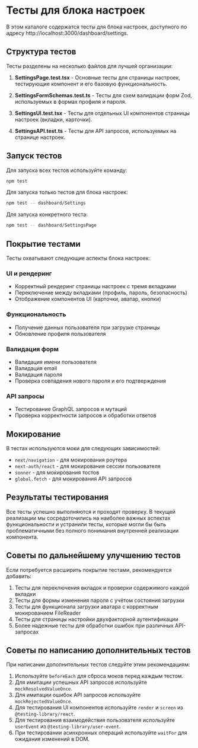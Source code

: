 # Тесты для блока настроек

В этом каталоге содержатся тесты для блока настроек, доступного по адресу http://localhost:3000/dashboard/settings.

## Структура тестов

Тесты разделены на несколько файлов для лучшей организации:

1. **SettingsPage.test.tsx** - Основные тесты для страницы настроек, тестирующие компонент и его базовую функциональность.

2. **SettingsFormSchemas.test.ts** - Тесты для схем валидации форм Zod, используемых в формах профиля и пароля.

3. **SettingsUI.test.tsx** - Тесты для отдельных UI компонентов страницы настроек (вкладки, карточки).

4. **SettingsAPI.test.ts** - Тесты для API запросов, используемых на странице настроек.

## Запуск тестов

Для запуска всех тестов используйте команду:

```bash
npm test
```

Для запуска только тестов для блока настроек:

```bash
npm test -- dashboard/Settings
```

Для запуска конкретного теста:

```bash
npm test -- dashboard/SettingsPage
```

## Покрытие тестами

Тесты охватывают следующие аспекты блока настроек:

### UI и рендеринг
- Корректный рендеринг страницы настроек с тремя вкладками
- Переключение между вкладками (профиль, пароль, безопасность)
- Отображение компонентов UI (карточки, аватар, кнопки)

### Функциональность
- Получение данных пользователя при загрузке страницы
- Обновление профиля пользователя

### Валидация форм
- Валидация имени пользователя
- Валидация email
- Валидация пароля
- Проверка совпадения нового пароля и его подтверждения

### API запросы
- Тестирование GraphQL запросов и мутаций
- Проверка корректности запросов и обработки ответов

## Мокирование

В тестах используются моки для следующих зависимостей:
- `next/navigation` - для мокирования роутера
- `next-auth/react` - для мокирования сессии пользователя
- `sonner` - для мокирования тостов
- `global.fetch` - для мокирования API запросов

## Результаты тестирования

Все тесты успешно выполняются и проходят проверку. В текущей реализации мы сосредоточились на наиболее важных аспектах функциональности и устранили тесты, которые могли бы быть проблематичными без полного понимания внутренней реализации компонента.

## Советы по дальнейшему улучшению тестов

Если потребуется расширить покрытие тестами, рекомендуется добавить:

1. Тесты для переключения вкладок и проверки содержимого каждой вкладки
2. Тесты для формы изменения пароля с учётом состояния загрузки
3. Тесты для функционала загрузки аватара с корректным мокированием FileReader
4. Тесты для страницы настройки двухфакторной аутентификации
5. Более надежные тесты для обработки ошибок при различных API-запросах

## Советы по написанию дополнительных тестов

При написании дополнительных тестов следуйте этим рекомендациям:

1. Используйте `beforeEach` для сброса моков перед каждым тестом.
2. Для имитации успешных API запросов используйте `mockResolvedValueOnce`.
3. Для имитации ошибок API запросов используйте `mockRejectedValueOnce`.
4. Для тестирования UI компонентов используйте `render` и `screen` из `@testing-library/react`.
5. Для тестирования взаимодействия пользователя используйте `userEvent` из `@testing-library/user-event`.
6. При тестировании асинхронных операций используйте `waitFor` для ожидания изменений в DOM. 
